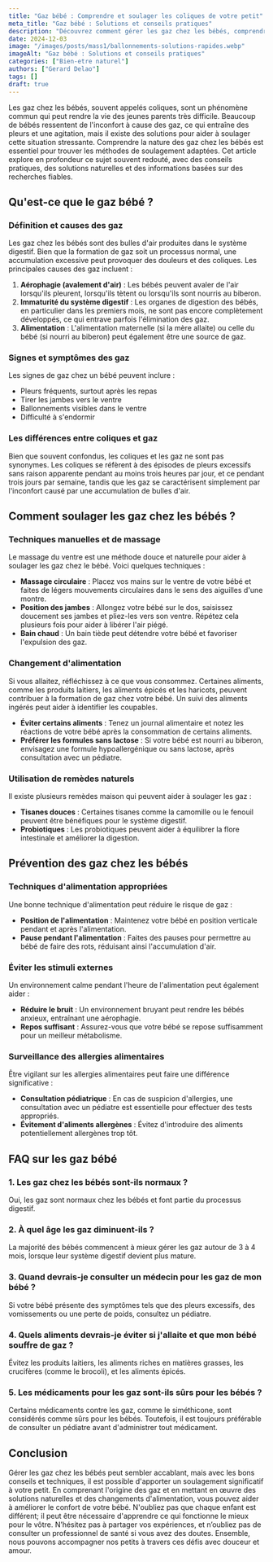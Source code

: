 ```yaml
---
title: "Gaz bébé : Comprendre et soulager les coliques de votre petit"
meta_title: "Gaz bébé : Solutions et conseils pratiques"
description: "Découvrez comment gérer les gaz chez les bébés, comprendre leur origine et soulager les coliques pour le bien-être de votre enfant."
date: 2024-12-03
image: "/images/posts/mass1/ballonnements-solutions-rapides.webp"
imageAlt: "Gaz bébé : Solutions et conseils pratiques"
categories: ["Bien-etre naturel"]
authors: ["Gerard Delao"]
tags: []
draft: true
---
```


Les gaz chez les bébés, souvent appelés coliques, sont un phénomène commun qui peut rendre la vie des jeunes parents très difficile. Beaucoup de bébés ressentent de l'inconfort à cause des gaz, ce qui entraîne des pleurs et une agitation, mais il existe des solutions pour aider à soulager cette situation stressante. Comprendre la nature des gaz chez les bébés est essentiel pour trouver les méthodes de soulagement adaptées. Cet article explore en profondeur ce sujet souvent redouté, avec des conseils pratiques, des solutions naturelles et des informations basées sur des recherches fiables.

## Qu'est-ce que le gaz bébé ?

### Définition et causes des gaz

Les gaz chez les bébés sont des bulles d'air produites dans le système digestif. Bien que la formation de gaz soit un processus normal, une accumulation excessive peut provoquer des douleurs et des coliques. Les principales causes des gaz incluent :

1. **Aérophagie (avalement d'air)** : Les bébés peuvent avaler de l'air lorsqu'ils pleurent, lorsqu'ils tètent ou lorsqu'ils sont nourris au biberon.
2. **Immaturité du système digestif** : Les organes de digestion des bébés, en particulier dans les premiers mois, ne sont pas encore complètement développés, ce qui entrave parfois l'élimination des gaz.
3. **Alimentation** : L'alimentation maternelle (si la mère allaite) ou celle du bébé (si nourri au biberon) peut également être une source de gaz.

### Signes et symptômes des gaz

Les signes de gaz chez un bébé peuvent inclure :
- Pleurs fréquents, surtout après les repas
- Tirer les jambes vers le ventre
- Ballonnements visibles dans le ventre
- Difficulté à s'endormir

### Les différences entre coliques et gaz

Bien que souvent confondus, les coliques et les gaz ne sont pas synonymes. Les coliques se réfèrent à des épisodes de pleurs excessifs sans raison apparente pendant au moins trois heures par jour, et ce pendant trois jours par semaine, tandis que les gaz se caractérisent simplement par l'inconfort causé par une accumulation de bulles d'air.

## Comment soulager les gaz chez les bébés ?

### Techniques manuelles et de massage

Le massage du ventre est une méthode douce et naturelle pour aider à soulager les gaz chez le bébé. Voici quelques techniques :

- **Massage circulaire** : Placez vos mains sur le ventre de votre bébé et faites de légers mouvements circulaires dans le sens des aiguilles d'une montre.
- **Position des jambes** : Allongez votre bébé sur le dos, saisissez doucement ses jambes et pliez-les vers son ventre. Répétez cela plusieurs fois pour aider à libérer l'air piégé.
- **Bain chaud** : Un bain tiède peut détendre votre bébé et favoriser l'expulsion des gaz.

### Changement d'alimentation

Si vous allaitez, réfléchissez à ce que vous consommez. Certaines aliments, comme les produits laitiers, les aliments épicés et les haricots, peuvent contribuer à la formation de gaz chez votre bébé. Un suivi des aliments ingérés peut aider à identifier les coupables.

- **Éviter certains aliments** : Tenez un journal alimentaire et notez les réactions de votre bébé après la consommation de certains aliments.
- **Préférer les formules sans lactose** : Si votre bébé est nourri au biberon, envisagez une formule hypoallergénique ou sans lactose, après consultation avec un pédiatre.

### Utilisation de remèdes naturels

Il existe plusieurs remèdes maison qui peuvent aider à soulager les gaz :

- **Tisanes douces** : Certaines tisanes comme la camomille ou le fenouil peuvent être bénéfiques pour le système digestif.
- **Probiotiques** : Les probiotiques peuvent aider à équilibrer la flore intestinale et améliorer la digestion.

## Prévention des gaz chez les bébés

### Techniques d'alimentation appropriées

Une bonne technique d'alimentation peut réduire le risque de gaz :

- **Position de l'alimentation** : Maintenez votre bébé en position verticale pendant et après l'alimentation.
- **Pause pendant l'alimentation** : Faites des pauses pour permettre au bébé de faire des rots, réduisant ainsi l'accumulation d'air.

### Éviter les stimuli externes

Un environnement calme pendant l'heure de l'alimentation peut également aider :

- **Réduire le bruit** : Un environnement bruyant peut rendre les bébés anxieux, entraînant une aérophagie.
- **Repos suffisant** : Assurez-vous que votre bébé se repose suffisamment pour un meilleur métabolisme.

### Surveillance des allergies alimentaires

Être vigilant sur les allergies alimentaires peut faire une différence significative :

- **Consultation pédiatrique** : En cas de suspicion d'allergies, une consultation avec un pédiatre est essentielle pour effectuer des tests appropriés.
- **Évitement d'aliments allergènes** : Évitez d'introduire des aliments potentiellement allergènes trop tôt.

## FAQ sur les gaz bébé

### 1. Les gaz chez les bébés sont-ils normaux ?

Oui, les gaz sont normaux chez les bébés et font partie du processus digestif.

### 2. À quel âge les gaz diminuent-ils ?

La majorité des bébés commencent à mieux gérer les gaz autour de 3 à 4 mois, lorsque leur système digestif devient plus mature.

### 3. Quand devrais-je consulter un médecin pour les gaz de mon bébé ?

Si votre bébé présente des symptômes tels que des pleurs excessifs, des vomissements ou une perte de poids, consultez un pédiatre.

### 4. Quels aliments devrais-je éviter si j'allaite et que mon bébé souffre de gaz ?

Évitez les produits laitiers, les aliments riches en matières grasses, les crucifères (comme le brocoli), et les aliments épicés.

### 5. Les médicaments pour les gaz sont-ils sûrs pour les bébés ?

Certains médicaments contre les gaz, comme le siméthicone, sont considérés comme sûrs pour les bébés. Toutefois, il est toujours préférable de consulter un pédiatre avant d'administrer tout médicament.

## Conclusion

Gérer les gaz chez les bébés peut sembler accablant, mais avec les bons conseils et techniques, il est possible d'apporter un soulagement significatif à votre petit. En comprenant l'origine des gaz et en mettant en œuvre des solutions naturelles et des changements d'alimentation, vous pouvez aider à améliorer le confort de votre bébé. N'oubliez pas que chaque enfant est différent; il peut être nécessaire d'apprendre ce qui fonctionne le mieux pour le vôtre. N’hésitez pas à partager vos expériences, et n’oubliez pas de consulter un professionnel de santé si vous avez des doutes. Ensemble, nous pouvons accompagner nos petits à travers ces défis avec douceur et amour.

